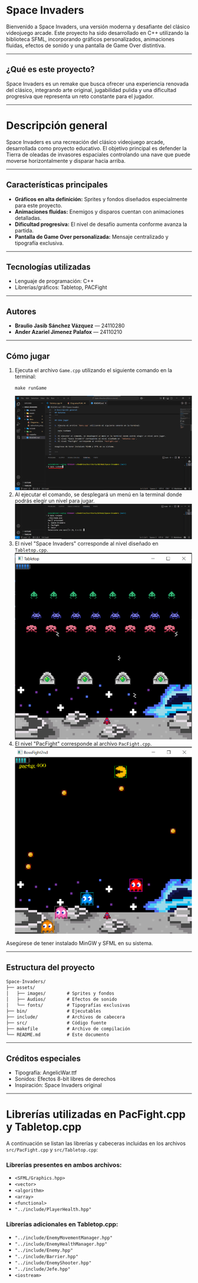 # Space Invaders

Bienvenido a Space Invaders, una versión moderna y desafiante del clásico videojuego arcade. Este proyecto ha sido desarrollado en C++ utilizando la biblioteca SFML, incorporando gráficos personalizados, animaciones fluidas, efectos de sonido y una pantalla de Game Over distintiva.

---

## ¿Qué es este proyecto?

Space Invaders es un remake que busca ofrecer una experiencia renovada del clásico, integrando arte original, jugabilidad pulida y una dificultad progresiva que representa un reto constante para el jugador.

---

# Descripción general

Space Invaders es una recreación del clásico videojuego arcade, desarrollada como proyecto educativo. El objetivo principal es defender la Tierra de oleadas de invasores espaciales controlando una nave que puede moverse horizontalmente y disparar hacia arriba.

---

## Características principales

- **Gráficos en alta definición:** Sprites y fondos diseñados especialmente para este proyecto.
- **Animaciones fluidas:** Enemigos y disparos cuentan con animaciones detalladas.
- **Dificultad progresiva:** El nivel de desafío aumenta conforme avanza la partida.
- **Pantalla de Game Over personalizada:** Mensaje centralizado y tipografía exclusiva.

---

## Tecnologías utilizadas

- Lenguaje de programación: C++
- Librerías/gráficos: Tabletop, PACFight

---

## Autores

- **Braulio Jasib Sánchez Vázquez** — 24110280
- **Ander Azariel Jimenez Palafox** — 24110210

---

## Cómo jugar

1. Ejecuta el archivo `Game.cpp` utilizando el siguiente comando en la terminal:
   ```
   make runGame
   ```
   ![MRG](assets/images/README%20PICTURES/Readme%20(1).png)
2. Al ejecutar el comando, se desplegará un menú en la terminal donde podrás elegir un nivel para jugar.
   ![MRG](assets/images/README%20PICTURES/Readme%20(2).png)
3. El nivel "Space Invaders" corresponde al nivel diseñado en `Tabletop.cpp`.
   ![MRG](assets/images/README%20PICTURES/Readme%20(3).png)
4. El nivel "PacFight" corresponde al archivo `PacFight.cpp`.
   ![MRG](assets/images/README%20PICTURES/Readme%20(4).png)

Asegúrese de tener instalado MinGW y SFML en su sistema.

---

## Estructura del proyecto

```
Space-Invaders/
├── assets/
│   ├── images/        # Sprites y fondos
│   ├── Audios/        # Efectos de sonido
│   └── fonts/         # Tipografías exclusivas
├── bin/               # Ejecutables
├── include/           # Archivos de cabecera
├── src/               # Código fuente
├── makefile           # Archivo de compilación
└── README.md          # Este documento
```

---

## Créditos especiales

- Tipografía: AngelicWar.ttf
- Sonidos: Efectos 8-bit libres de derechos
- Inspiración: Space Invaders original

---

# Librerías utilizadas en PacFight.cpp y Tabletop.cpp

A continuación se listan las librerías y cabeceras incluidas en los archivos `src/PacFight.cpp` y `src/Tabletop.cpp`:

### Librerías presentes en ambos archivos:
- `<SFML/Graphics.hpp>`
- `<vector>`
- `<algorithm>`
- `<array>`
- `<functional>`
- `"../include/PlayerHealth.hpp"`

### Librerías adicionales en Tabletop.cpp:
- `"../include/EnemyMovementManager.hpp"`
- `"../include/EnemyHealthManager.hpp"`
- `"../include/Enemy.hpp"`
- `"../include/Barrier.hpp"`
- `"../include/EnemyShooter.hpp"`
- `"../include/Jefe.hpp"`
- `<iostream>`
